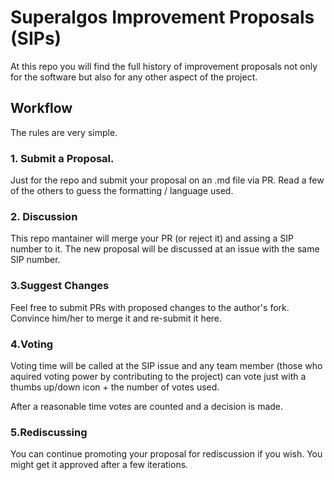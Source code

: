 # Superalgos Improvement Proposals (SIPs)

At this repo you will find the full history of improvement proposals not only for the software but also for any other aspect of the project. 

## Workflow

The rules are very simple.

### 1. Submit a Proposal.

Just for the repo and submit your proposal on an .md file via PR. Read a few of the others to guess the formatting / language used.

### 2. Discussion

This repo mantainer will merge your PR (or reject it) and assing a SIP number to it. The new proposal will be discussed at an issue with the same SIP number. 

### 3.Suggest Changes

Feel free to submit PRs with proposed changes to the author's fork. Convince him/her to merge it and re-submit it here.

### 4.Voting

Voting time will be called at the SIP issue and any team member (those who aquired voting power by contributing to the project) can vote just with a thumbs up/down icon + the number of votes used.

After a reasonable time votes are counted and a decision is made. 

### 5.Rediscussing

You can continue promoting your proposal for rediscussion if you wish. You might get it approved after a few iterations.
